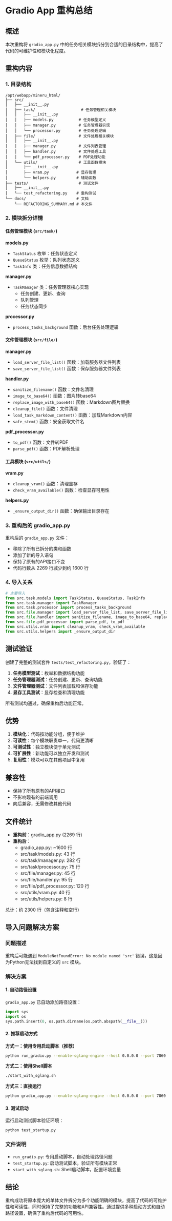 # Gradio App 重构总结

## 概述

本次重构将 `gradio_app.py` 中的任务相关模块拆分到合适的目录结构中，提高了代码的可维护性和模块化程度。

## 重构内容

### 1. 目录结构

```
/opt/webapp/mineru_html/
├── src/
│   ├── __init__.py
│   ├── task/                    # 任务管理相关模块
│   │   ├── __init__.py
│   │   ├── models.py           # 任务模型定义
│   │   ├── manager.py          # 任务管理器实现
│   │   └── processor.py        # 任务处理逻辑
│   ├── file/                   # 文件处理相关模块
│   │   ├── __init__.py
│   │   ├── manager.py          # 文件列表管理
│   │   ├── handler.py          # 文件处理工具
│   │   └── pdf_processor.py    # PDF处理功能
│   └── utils/                  # 工具函数模块
│       ├── __init__.py
│       ├── vram.py            # 显存管理
│       └── helpers.py         # 辅助函数
├── tests/                      # 测试文件
│   ├── __init__.py
│   └── test_refactoring.py    # 重构测试
└── docs/                      # 文档
    └── REFACTORING_SUMMARY.md # 本文件
```

### 2. 模块拆分详情

#### 任务管理模块 (`src/task/`)

**models.py**
- `TaskStatus` 枚举：任务状态定义
- `QueueStatus` 枚举：队列状态定义
- `TaskInfo` 类：任务信息数据结构

**manager.py**
- `TaskManager` 类：任务管理器核心实现
  - 任务创建、更新、查询
  - 队列管理
  - 任务状态同步

**processor.py**
- `process_tasks_background` 函数：后台任务处理逻辑

#### 文件管理模块 (`src/file/`)

**manager.py**
- `load_server_file_list()` 函数：加载服务器文件列表
- `save_server_file_list()` 函数：保存服务器文件列表

**handler.py**
- `sanitize_filename()` 函数：文件名清理
- `image_to_base64()` 函数：图片转base64
- `replace_image_with_base64()` 函数：Markdown图片替换
- `cleanup_file()` 函数：文件清理
- `load_task_markdown_content()` 函数：加载Markdown内容
- `safe_stem()` 函数：安全获取文件名

**pdf_processor.py**
- `to_pdf()` 函数：文件转PDF
- `parse_pdf()` 函数：PDF解析处理

#### 工具模块 (`src/utils/`)

**vram.py**
- `cleanup_vram()` 函数：清理显存
- `check_vram_available()` 函数：检查显存可用性

**helpers.py**
- `_ensure_output_dir()` 函数：确保输出目录存在

### 3. 重构后的 gradio_app.py

重构后的 `gradio_app.py` 文件：
- 移除了所有已拆分的类和函数
- 添加了新的导入语句
- 保持了原有的API接口不变
- 代码行数从 2269 行减少到约 1600 行

### 4. 导入关系

```python
# 主要导入
from src.task.models import TaskStatus, QueueStatus, TaskInfo
from src.task.manager import TaskManager
from src.task.processor import process_tasks_background
from src.file.manager import load_server_file_list, save_server_file_list
from src.file.handler import sanitize_filename, image_to_base64, replace_image_with_base64, cleanup_file, load_task_markdown_content, safe_stem
from src.file.pdf_processor import parse_pdf, to_pdf
from src.utils.vram import cleanup_vram, check_vram_available
from src.utils.helpers import _ensure_output_dir
```

## 测试验证

创建了完整的测试套件 `tests/test_refactoring.py`，验证了：

1. **任务模型测试**：枚举和数据结构功能
2. **任务管理器测试**：任务创建、更新、查询功能
3. **文件管理器测试**：文件列表加载和保存功能
4. **显存工具测试**：显存检查和清理功能

所有测试均通过，确保重构后功能正常。

## 优势

1. **模块化**：代码按功能分组，便于维护
2. **可读性**：每个模块职责单一，代码更清晰
3. **可测试性**：独立模块便于单元测试
4. **可扩展性**：新功能可以独立开发和测试
5. **复用性**：模块可以在其他项目中复用

## 兼容性

- 保持了所有原有的API接口
- 不影响现有的前端调用
- 向后兼容，无需修改其他代码

## 文件统计

- **重构前**：gradio_app.py (2269 行)
- **重构后**：
  - gradio_app.py: ~1600 行
  - src/task/models.py: 43 行
  - src/task/manager.py: 282 行
  - src/task/processor.py: 75 行
  - src/file/manager.py: 45 行
  - src/file/handler.py: 95 行
  - src/file/pdf_processor.py: 120 行
  - src/utils/vram.py: 40 行
  - src/utils/helpers.py: 8 行

总计：约 2300 行（包含注释和空行）

## 导入问题解决方案

### 问题描述
重构后可能遇到 `ModuleNotFoundError: No module named 'src'` 错误，这是因为Python无法找到自定义的 `src` 模块。

### 解决方案

#### 1. 自动路径设置
`gradio_app.py` 已自动添加路径设置：
```python
import sys
import os
sys.path.insert(0, os.path.dirname(os.path.abspath(__file__)))
```

#### 2. 推荐启动方式

**方式一：使用专用启动脚本（推荐）**
```bash
python run_gradio.py --enable-sglang-engine --host 0.0.0.0 --port 7860
```

**方式二：使用Shell脚本**
```bash
./start_with_sglang.sh
```

**方式三：直接运行**
```bash
python gradio_app.py --enable-sglang-engine --host 0.0.0.0 --port 7860
```

#### 3. 测试启动
运行启动测试脚本验证环境：
```bash
python test_startup.py
```

### 文件说明

- `run_gradio.py`: 专用启动脚本，自动处理路径问题
- `test_startup.py`: 启动测试脚本，验证所有模块正常
- `start_with_sglang.sh`: Shell启动脚本，配置环境变量

## 结论

重构成功将原本庞大的单体文件拆分为多个功能明确的模块，提高了代码的可维护性和可读性，同时保持了完整的功能和API兼容性。通过提供多种启动方式和自动路径设置，确保了重构后代码的可用性。
